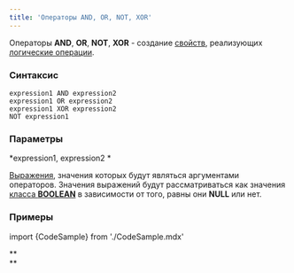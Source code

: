 ```yaml
---
title: 'Операторы AND, OR, NOT, XOR'
---
```


Операторы **AND**, **OR**, **NOT**, **XOR** - создание [свойств](Свойства.md), реализующих [логические операции](Логические_операторы_AND_OR_NOT_XOR.md).

### Синтаксис

    expression1 AND expression2
    expression1 OR expression2
    expression1 XOR expression2
    NOT expression1

### Параметры

*expression1, expression2 *

[Выражения](Выражения.md), значения которых будут являться аргументами операторов. Значения выражений будут рассматриваться как значения [класса **BOOLEAN**](Встроенные_классы.md) в зависимости от того, равны они **NULL** или нет.

### Примеры


import {CodeSample} from './CodeSample.mdx'

<CodeSample url="https://documentation.lsfusion.org/sample?file=OperatorPropertySample&block=aonx"/>

**  
**
